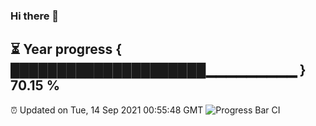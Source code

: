 ### Hi there 👋
⏳ Year progress { █████████████████████▁▁▁▁▁▁▁▁▁ } 70.15 %
---
⏰ Updated on Tue, 14 Sep 2021 00:55:48 GMT
![Progress Bar CI](https://github.com/liununu/liununu/workflows/Progress%20Bar%20CI/badge.svg)

